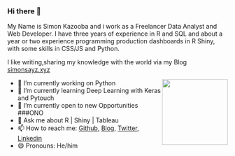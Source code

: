 ### Hi there 👋


 
My Name is Simon Kazooba and i work as a Freelancer Data Analyst and Web Developer. I have three years of experience in R and SQL and about a year or two experience programming production dashboards in R Shiny, with some skills in CSS/JS and Python.

I like writing,sharing my knowledge with the world via my Blog [simonsayz.xyz](http://simonsayz.xyz/)


<img align ="right" src = "https://i.imgur.com/w4pKOQi.jpg" width="150" height="150">

- 🔭 I’m currently working on Python
- 🌱 I’m currently learning Deep Learning with Keras and Pytouch
- 🤔 I’m currently open to new Opportunities ###ONO
- 💬 Ask me about R | Shiny | Tableau
- 📫 How to reach me: [Github](https://github.com/tagasimon), [Blog](http://simonsayz.xyz/), [Twitter](https://twitter.com/simonsayzdgtl), [Linkedin](https://www.linkedin.com/in/simon-sayz/)
- 😄 Pronouns:  He/him
